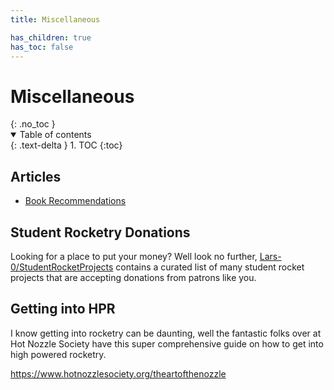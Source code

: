 ```yaml
---
title: Miscellaneous

has_children: true
has_toc: false
---
```


<!-- DO NOT MODIFY -->
<h1>Miscellaneous</h1>{: .no_toc }
<details open markdown="block">
  <summary>
    Table of contents
  </summary>
  {: .text-delta }
1. TOC
{:toc}
</details>
<!-- END DO NOT MODIFY -->

## Articles

-   [Book Recommendations](books.md)

## Student Rocketry Donations

Looking for a place to put your money? Well look no further,
[Lars-0/StudentRocketProjects] contains a curated list of many student rocket
projects that are accepting donations from patrons like you.

[lars-0/studentrocketprojects]: https://github.com/Lars-0/StudentRocketProjects

## Getting into HPR

I know getting into rocketry can be daunting, well the fantastic folks over at
Hot Nozzle Society have this super comprehensive guide on how to get
into high powered rocketry.

<https://www.hotnozzlesociety.org/theartofthenozzle>
